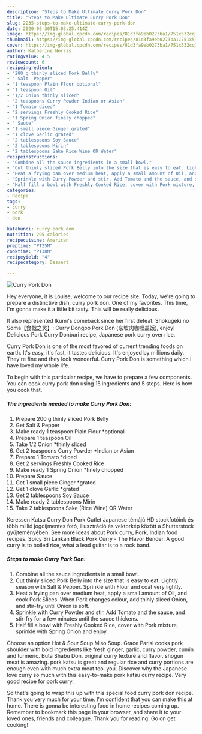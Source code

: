 ```yaml
---
description: "Steps to Make Ultimate Curry Pork Don"
title: "Steps to Make Ultimate Curry Pork Don"
slug: 2235-steps-to-make-ultimate-curry-pork-don
date: 2020-06-30T15:03:25.414Z
image: https://img-global.cpcdn.com/recipes/81d3fa9eb0273ba1/751x532cq70/curry-pork-don-recipe-main-photo.jpg
thumbnail: https://img-global.cpcdn.com/recipes/81d3fa9eb0273ba1/751x532cq70/curry-pork-don-recipe-main-photo.jpg
cover: https://img-global.cpcdn.com/recipes/81d3fa9eb0273ba1/751x532cq70/curry-pork-don-recipe-main-photo.jpg
author: Katherine Norris
ratingvalue: 4.5
reviewcount: 6
recipeingredient:
- "200 g thinly sliced Pork Belly"
- " Salt  Pepper"
- "1 teaspoon Plain Flour optional"
- "1 teaspoon Oil"
- "1/2 Onion thinly sliced"
- "2 teaspoons Curry Powder Indian or Asian"
- "1 Tomato diced"
- "2 servings Freshly Cooked Rice"
- "1 Spring Onion finely chopped"
- " Sauce"
- "1 small piece Ginger grated"
- "1 clove Garlic grated"
- "2 tablespoons Soy Sauce"
- "2 tablespoons Mirin"
- "2 tablespoons Sake Rice Wine OR Water"
recipeinstructions:
- "Combine all the sauce ingredients in a small bowl."
- "Cut thinly sliced Pork Belly into the size that is easy to eat. Lightly season with Salt &amp; Pepper. Sprinkle with Flour and coat very lightly."
- "Heat a frying pan over medium heat, apply a small amount of Oil, and cook Pork Slices. When Pork changes colour, add thinly sliced Onion, and stir-fry until Onion is soft."
- "Sprinkle with Curry Powder and stir. Add Tomato and the sauce, and stir-fry for a few minutes until the sauce thickens."
- "Half fill a bowl with Freshly Cooked Rice, cover with Pork mixture, sprinkle with Spring Onion and enjoy."
categories:
- Recipe
tags:
- curry
- pork
- don

katakunci: curry pork don 
nutrition: 295 calories
recipecuisine: American
preptime: "PT25M"
cooktime: "PT38M"
recipeyield: "4"
recipecategory: Dessert

---
```



![Curry Pork Don](https://img-global.cpcdn.com/recipes/81d3fa9eb0273ba1/751x532cq70/curry-pork-don-recipe-main-photo.jpg)

Hey everyone, it is Louise, welcome to our recipe site. Today, we're going to prepare a distinctive dish, curry pork don. One of my favorites. This time, I'm gonna make it a little bit tasty. This will be really delicious.

It also represented Ikumi&#39;s comeback since her first defeat. Shokugeki no Soma【食戟之灵】: Curry Dongpo Pork Don (东坡肉咖喱盖饭), enjoy! Delicious Pork Curry Donburi recipe, Japanese pork curry over rice.

Curry Pork Don is one of the most favored of current trending foods on earth. It's easy, it's fast, it tastes delicious. It's enjoyed by millions daily. They're fine and they look wonderful. Curry Pork Don is something which I have loved my whole life.


To begin with this particular recipe, we have to prepare a few components. You can cook curry pork don using 15 ingredients and 5 steps. Here is how you cook that.

<!--inarticleads1-->

##### The ingredients needed to make Curry Pork Don:

1. Prepare 200 g thinly sliced Pork Belly
1. Get  Salt &amp; Pepper
1. Make ready 1 teaspoon Plain Flour *optional
1. Prepare 1 teaspoon Oil
1. Take 1/2 Onion *thinly sliced
1. Get 2 teaspoons Curry Powder *Indian or Asian
1. Prepare 1 Tomato *diced
1. Get 2 servings Freshly Cooked Rice
1. Make ready 1 Spring Onion *finely chopped
1. Prepare  Sauce
1. Get 1 small piece Ginger *grated
1. Get 1 clove Garlic *grated
1. Get 2 tablespoons Soy Sauce
1. Make ready 2 tablespoons Mirin
1. Take 2 tablespoons Sake (Rice Wine) OR Water


Keressen Katsu Curry Don Pork Cutlet Japanese témájú HD stockfotóink és több millió jogdíjmentes fotó, illusztráció és vektorkép között a Shutterstock gyűjteményében. See more ideas about Pork curry, Pork, Indian food recipes. Spicy Sri Lankan Black Pork Curry - The Flavor Bender. A good curry is to boiled rice, what a lead guitar is to a rock band. 

<!--inarticleads2-->

##### Steps to make Curry Pork Don:

1. Combine all the sauce ingredients in a small bowl.
1. Cut thinly sliced Pork Belly into the size that is easy to eat. Lightly season with Salt &amp; Pepper. Sprinkle with Flour and coat very lightly.
1. Heat a frying pan over medium heat, apply a small amount of Oil, and cook Pork Slices. When Pork changes colour, add thinly sliced Onion, and stir-fry until Onion is soft.
1. Sprinkle with Curry Powder and stir. Add Tomato and the sauce, and stir-fry for a few minutes until the sauce thickens.
1. Half fill a bowl with Freshly Cooked Rice, cover with Pork mixture, sprinkle with Spring Onion and enjoy.


Choose an option Hot &amp; Sour Soup Miso Soup. Grace Parisi cooks pork shoulder with bold ingredients like fresh ginger, garlic, curry powder, cumin and turmeric. Buta Shabu Don. original curry texture and flavor. shogun meat is amazing. pork katsu is great and regular rice and curry portions are enough even with much extra meat too. you. Discover why the Japanese love curry so much with this easy-to-make pork katsu curry recipe. Very good recipe for pork curry. 

So that's going to wrap this up with this special food curry pork don recipe. Thank you very much for your time. I'm confident that you can make this at home. There is gonna be interesting food in home recipes coming up. Remember to bookmark this page in your browser, and share it to your loved ones, friends and colleague. Thank you for reading. Go on get cooking!
